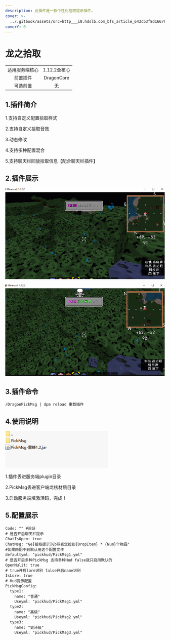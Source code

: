 ```yaml
---
description: 此插件是一款个性化拾取提示插件。
cover: >-
  ../.gitbook/assets/src=http___i0.hdslb.com_bfs_article_643cb3f8d166763b7f2ea894adeffe7b93301acb.jpg&refer=http___i0.hdslb.jpg
coverY: 0
---
```


# 龙之拾取

|         |            |
| :-----: | :--------: |
| 适用服务端核心 |  1.12.2全核心 |
|   前置插件  | DragonCore |
|   可选前置  |      无     |

## 1.插件简介

1.支持自定义配置拾取样式&#x20;

2.支持自定义拾取音效&#x20;

3.动态修改&#x20;

4.支持多种配置混合

5.支持聊天栏回放拾取信息【配合聊天栏插件】

## 2.插件展示

![](<../.gitbook/assets/image (6) (1) (1) (1) (1) (1).png>)

![](<../.gitbook/assets/image (5) (1) (1) (1) (1) (1) (1).png>)

## 3.插件命令

```
/DragonPickMsg | dpm reload 重载插件
```

## 4.使用说明

![](<../.gitbook/assets/image (3) (1) (1) (1) (1) (1).png>)

1.插件丢进服务端plugin目录

2.PickMsg丢进客户端龙核材质目录

3.启动服务端填激活码，完成！



## 5.配置展示

```
Code: "" #验证
# 是否开启聊天栏提示
ChatIsOpen: true
ChatMsg: "§e[拾取提示]§b恭喜您捡到{DropItem} * {Num}个物品"
#如果匹配不到默认用这个配置文件
defaultyml: "pickhud/PickMsg1.yml"
# 是否开启多种PickMsg 支持多种Hud false就只启用默认的
OpenMulit: true
# true开启lore识别 false开启name识别
IsLore: true
# Hud提示配置
PickMsgConfig:
  type1:
    name: "普通"
    Useyml: "pickhud/PickMsg1.yml"
  type2:
    name: "高级"
    Useyml: "pickhud/PickMsg2.yml"
  type3:
    name: "史诗级"
    Useyml: "pickhud/PickMsg3.yml"
```
